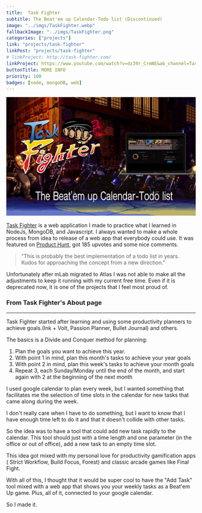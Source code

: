 ```yaml
---
title:  Task Fighter
subtitle: The Beat'em up Calendar-Todo list (Discontinued)
image: "../imgs/TaskFighter.webp"
fallbackImage: "../imgs/TaskFighter.png"
categories: ["projects"]
link: "projects/task-fighter"
linkPost: "projects/task-fighter"
# linkProject: http://task-fighter.com/
linkProject: https://www.youtube.com/watch?v=dz39r_CrmNE&ab_channel=TaskFighter/
buttonTitle: MORE INFO
priority: 100
badges: [node, mongoDB, web]
---
```


![Task Fighter](../imgs/TaskFighterHeader.png)

[Task Fighter](https://www.youtube.com/watch?v=dz39r_CrmNE&ab_channel=TaskFighter/) is a web application I made to practice what I learned in NodeJs, MongoDB, and Javascript. I always wanted to make a whole process from idea to release of a web app that everybody could use. It was featured on [Product Hunt](https://www.producthunt.com/posts/task-fighter), got 185 upvotes and some nice comments.

>"This is probably the best implementation of a todo list in years. Kudos for approaching the concept from a new direction."

Unfortunately after mLab migrated to Atlas I was not able to make all the adjustments to keep it running with my current free time. Even if it is deprecated now, it is one of the projects that I feel most proud of. 

### From Task Fighter's About page

<hr />

Task Fighter started after learning and using some productivity planners to achieve goals.(Ink + Volt, Passion Planner, Bullet Journal) and others.

The basics is a Divide and Conquer method for planning:

1. Plan the goals you want to achieve this year.
2. With point 1 in mind, plan this month's tasks to achieve your year goals
3. With point 2 in mind, plan this week's tasks to achieve your month goals
4. Repeat 3, each Sunday/Monday until the end of the month, and start again with 2 at the beginning of the next month


I used google calendar to plan every week, but I wanted something that facilitates me the selection of time slots in the calendar for new tasks that came along during the week.

I don't really care when I have to do something, but I want to know that I have enough time left to do it and that it doesn't collide with other tasks.

So the idea was to have a tool that could add new task rapidly to the calendar. This tool should just with a time length and one parameter (in the office or out of office), add a new task to an empty time slot.

This idea got mixed with my personal love for productivity gamification apps ( Strict Workflow, Build Focus, Forest) and classic arcade games like Final Fight.

With all of this, I thought that it would be super cool to have the "Add Task" tool mixed with a web app that shows you your weekly tasks as a Beat'em Up game. Plus, all of it, connected to your google calendar.

So I made it.


